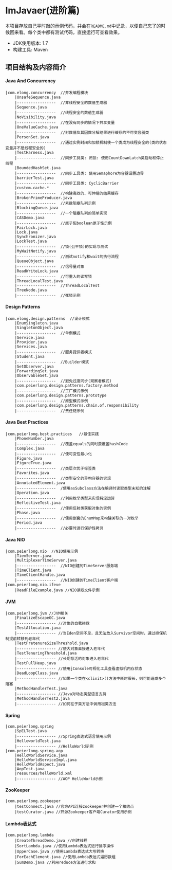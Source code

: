 # ImJavaer(进阶篇)
本项目存放自己平时敲的示例代码，并会在`README.md`中记录，以便自己忘了的时候回来看。每个类中都有测试代码，直接运行可查看效果。

- JDK使用版本: 1.7
- 构建工具: Maven

## 项目结构及内容简介

#### Java And Concurrency
    |com.elong.concurrency  //并发编程模块
        |UnsafeSequence.java
        |-----------------  //非线程安全的数值生成器
        |Sequence.java
        |-----------------  //线程安全的数值生成器
        |NoVisibility.java
        |-----------------  //在没有同步的情况下共享变量
        |OneValueCache.java
        |-----------------  //对数值及其因数分解结果进行缓存的不可变容器类
        |PersonSet.java
        |-----------------  //通过实例封闭和加锁机制使一个类成为线程安全的(类的状态变量并不是线程安全的)
        |TestHarness.java
        |-----------------  //同步工具类: 闭锁: 使用CountDownLatch类启动和停止线程
        |BoundedHashSet.java
        |-----------------  //同步工具类: 使用Semaphore为容器设置边界
        |barrierTest.java
        |-----------------  //同步工具类: CyclicBarrier
        |custom.cache.*
        |-----------------  //构建高效的、可伸缩的结果缓存
        |BrokenPrimeProducer.java
        |-----------------  //素数阻塞队列示例
        |BlockingQueue.java
        |-----------------  //一个阻塞队列的简单实现
        |CASDemo.java
        |-----------------  //原子包boolean原子性示例
        |FairLock.java
        |Lock.java
        |Synchronizer.java
        |LockTest.java
        |-----------------  //锁(公平锁)的实现与测试
        |MyWaitNotify.java
        |-----------------  //测试notify和wait的执行流程
        |QueueObject.java
        |-----------------  //信号量对象
        |ReadWriteLock.java
        |-----------------  //可重入的读写锁
        |ThreadLocalTest.java
        |-----------------  //ThreadLocalTest
        |TreeNode.java
        |-----------------  //死锁示例
        
#### Design Patterns
    |com.elong.design.patterns  //设计模式
        |EnumSingleton.java
        |SingletonObject.java
        |-----------------  //单例模式
        |Service.java
        |Provider.java
        |Services.java
        |-----------------  //服务提供者模式
        |Student.java
        |-----------------  //Builder模式
        |SetObserver.java
        |ForwardingSet.java
        |ObservableSet.java
        |-----------------  //避免过度同步(观察者模式)
        |com.peierlong.design.patterns.factory.method
        |-----------------  //工厂模式示例
        |com.peierlong.design.patterns.prototype
        |-----------------  //原型模式示例
        |com.peierlong.design.patterns.chain.of.responsibility
        |-----------------  //责任链示例



#### Java Best Practices
    |com.peierlong.best.practices   //最佳实践
        |PhoneNumber.java
        |-----------------  //覆盖equals的同时要覆盖hashCode
        |Complex.java
        |-----------------  //使可变性最小化
        |Figure.java
        |FigureTrue.java
        |-----------------  //类层次优于标签类
        |Favorites.java
        |-----------------  //类型安全的异构容器的实现
        |AnnotatedElement.java
        |-----------------  /使用asSubclass方法在编译时读取类型未知的注解
        |Operation.java
        |-----------------  //利用枚举类型来实现特定运算
        |ReflectiveTest.java
        |-----------------  //使用反射类获取对象的实例
        |Phase.java
        |-----------------  //使用嵌套的EnumMap来构建关联的一对枚举
        |Period.java
        |-----------------  //必要时进行保护性拷贝
        
#### Java NIO
    |com.peierlong.nio  //NIO使用示例
        |TiemServer.java
        |MultiplexerTimeServer.java
        |-----------------  //NIO创建的TimeServer服务端
        |TimeClient.java
        |TimeClientHandle.java
        |-----------------  //NIO创建的TimeClient客户端
    |com.peierlong.nio.ifeve
        |ReadFileExample.java //NIO读取文件示例
        
        
#### JVM
    |com.peierlong.jvm //JVM相关
        |FinalizeEscapeGC.java
        |----------------- //对象的自我拯救
        |TestAllocation.java
        |----------------- //当Eden空间不足，且无法放入Survivor空间时，通过担保机制提前转移到老年代
        |TestPretenureSizeThreshold.java
        |----------------- //使大对象直接进入老年代
        |TestTenuringThreshold.java
        |----------------- //长期存活的对象进入老年代
        |TestFullHeap.java
        |----------------- //使用jConsole可视化工具查看虚拟机内存状态
        |DeadLoopClass.java
        |----------------- //如果一个类在<clinit>()方法中耗时很长，则可能造成多个阻塞
        |MethodHandlerTest.java
        |----------------- //Java对动态类型语言支持
        |MethodHandlerTest2.java
        |----------------- //如何在子类方法中调用祖类方法
        
#### Spring
    |com.peierlong.spring
        |SpELTest.java
        |----------------- //Spring表达式语言使用示例
        |HelloworldTest.java
        |----------------- //HelloWorld示例
    |com.peierlong.spring.aop
        |HelloWorldService.java
        |HelloWorldServiceImpl.java
        |HelloWorldAspect.java
        |AopTest.java
        |resources/helloWorld.xml
        |----------------- //AOP HelloWorld示例
        
#### ZooKeeper
    |com.peierlong.zookeeper
        |testConnect.java //官方API连接zookeeper并创建一个根结点
        |testCurator.java //开源Zookeeper客户端Curator使用示例
#### Lambda表达式
    |com.peierlong.lambda
        |CreateThreadDemo.java //创建线程
        |SortLambda.java //使用Lambda表达式进行排序操作
        |UpperCase.java //使用Lambda表达式大写转换
        |ForEachElement.java //使用Lambda表达式遍历数组
        |SumDemo.java //利用reduce方法进行求和
